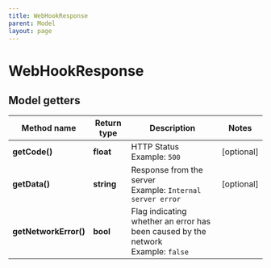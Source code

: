 ```yaml
---
title: WebHookResponse
parent: Model
layout: page
---
```


# WebHookResponse

## Model getters

Method name | Return type | Description | Notes
------------ | ------------- | ------------- | -------------
**getCode()** | **float** | HTTP Status <br>Example: `500` | [optional]
**getData()** | **string** | Response from the server <br>Example: `Internal server error` | [optional]
**getNetworkError()** | **bool** | Flag indicating whether an error has been caused by the network <br>Example: `false` |

